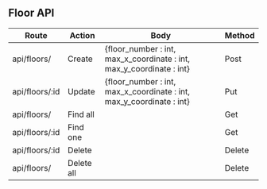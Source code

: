 ## Floor API

| **Route** | **Action** | **Body**                                                             | **Method** |
| --- | --- |----------------------------------------------------------------------| --- |
| api/floors/ | Create | {floor_number : int, max_x_coordinate : int, max_y_coordinate : int} | Post |
| api/floors/:id | Update | {floor_number : int, max_x_coordinate : int, max_y_coordinate : int} | Put |
| api/floors/ | Find all |                                                                      | Get |
| api/floors/:id | Find one |                                                                      | Get |
| api/floors/:id | Delete |                                                                      | Delete |
| api/floors/ | Delete all |                                                                      | Delete |
